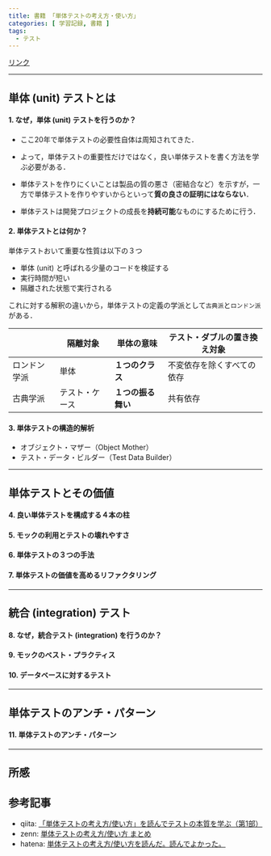 ```yaml
---
title: 書籍 「単体テストの考え方・使い方」
categories: [ 学習記録, 書籍 ]
tags:
  - テスト
---
```


[リンク](https://book.mynavi.jp/ec/products/detail/id=134252)


---

## 単体 (unit) テストとは

#### 1. なぜ，単体 (unit) テストを行うのか？


- ここ20年で単体テストの必要性自体は周知されてきた．

- よって，単体テストの重要性だけではなく，良い単体テストを書く方法を学ぶ必要がある．

- 単体テストを作りにくいことは製品の質の悪さ（密結合など）を示すが，一方で単体テストを作りやすいからといって**質の良さの証明にはならない**．

- 単体テストは開発プロジェクトの成長を**持続可能**なものにするために行う．


#### 2. 単体テストとは何か？

単体テストおいて重要な性質は以下の３つ
- 単体 (unit) と呼ばれる少量のコードを検証する
- 実行時間が短い
- 隔離された状態で実行される

これに対する解釈の違いから，単体テストの定義の学派として`古典派`と`ロンドン派`がある．

|              | 隔離対象       | 単体の意味         | テスト・ダブルの置き換え対象 |
| ------------ | -------------- | ------------------ | ---------------------------- |
| ロンドン学派 | 単体           | **１つのクラス**   | 不変依存を除くすべての依存   |
| 古典学派     | テスト・ケース | **１つの振る舞い** | 共有依存                     |




#### 3. 単体テストの構造的解析


  - オブジェクト・マザー（Object Mother）
  - テスト・データ・ビルダー（Test Data Builder）

---

## 単体テストとその価値

#### 4. 良い単体テストを構成する４本の柱 

#### 5. モックの利用とテストの壊れやすさ

#### 6. 単体テストの３つの手法

#### 7. 単体テストの価値を高めるリファクタリング

---

## 統合 (integration) テスト

#### 8. なぜ，統合テスト (integration) を行うのか？ 

#### 9. モックのベスト・プラクティス

#### 10. データベースに対するテスト

---

## 単体テストのアンチ・パターン

#### 11. 単体テストのアンチ・パターン

--- 

## 所感


## 参考記事

- qiita: [「単体テストの考え方/使い方」を読んでテストの本質を学ぶ（第1部）](https://qiita.com/mokio/items/95e962c59a142978bcb2)
- zenn: [単体テストの考え方/使い方 まとめ](https://zenn.dev/yudai64/articles/c1f7fba3c93536)
- hatena: [単体テストの考え方/使い方を読んだ。読んでよかった。](https://bufferings.hatenablog.com/entry/2024/08/02/010813)